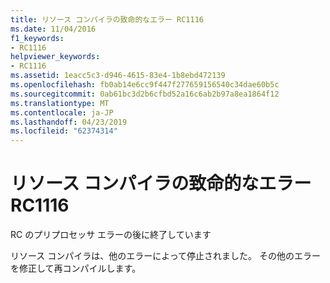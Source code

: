 ```yaml
---
title: リソース コンパイラの致命的なエラー RC1116
ms.date: 11/04/2016
f1_keywords:
- RC1116
helpviewer_keywords:
- RC1116
ms.assetid: 1eacc5c3-d946-4615-83e4-1b8ebd472139
ms.openlocfilehash: fb0ab14e6cc9f447f277659156540c34dae60b5c
ms.sourcegitcommit: 0ab61bc3d2b6cfbd52a16c6ab2b97a8ea1864f12
ms.translationtype: MT
ms.contentlocale: ja-JP
ms.lasthandoff: 04/23/2019
ms.locfileid: "62374314"
---
```

# <a name="resource-compiler-fatal-error-rc1116"></a>リソース コンパイラの致命的なエラー RC1116

RC のプリプロセッサ エラーの後に終了しています

リソース コンパイラは、他のエラーによって停止されました。 その他のエラーを修正して再コンパイルします。